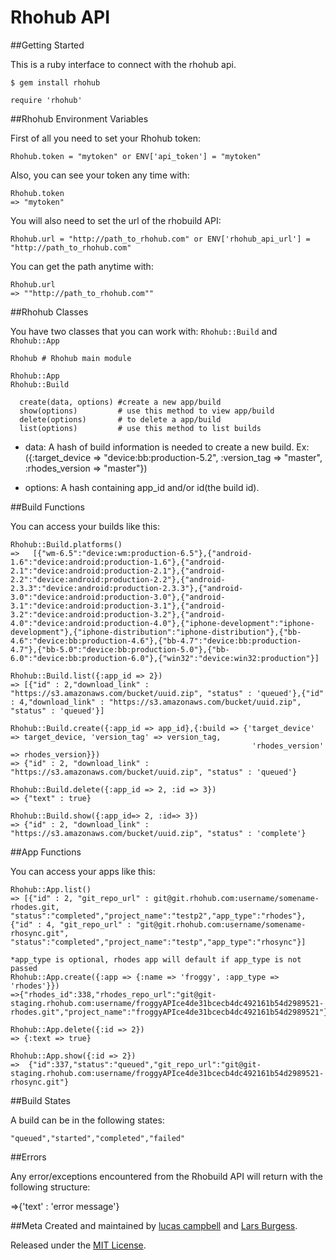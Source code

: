 Rhohub API
==================
##Getting Started

This is a ruby interface to connect with the rhohub api. 

	$ gem install rhohub

	require 'rhohub'

##Rhohub Environment Variables

First of all you need to set your Rhohub token:

	Rhohub.token = "mytoken" or ENV['api_token'] = "mytoken"

Also, you can see your token any time with:

	Rhohub.token
	=> "mytoken"

You will also need to set the url of the rhobuild API:

    Rhohub.url = "http://path_to_rhohub.com" or ENV['rhohub_api_url'] = "http://path_to_rhohub.com"

You can get the path anytime with:
 
    Rhohub.url
    => ""http://path_to_rhohub.com""
	
##Rhohub Classes

You have two classes that you can work with: `Rhohub::Build` and `Rhohub::App`

	Rhohub # Rhohub main module
	
	Rhohub::App 
	Rhohub::Build
		
	  create(data, options) #create a new app/build
	  show(options)         # use this method to view app/build
	  delete(options)       # to delete a app/build
	  list(options)         # use this method to list builds

* data: A hash of build information is needed to create a new build. Ex:({:target_device => "device:bb:production-5.2", :version_tag => "master", :rhodes_version => "master"})
		
* options: A hash containing app_id and/or id(the build id).

##Build Functions

You can access your builds like this:

    Rhohub::Build.platforms()
    =>	 [{"wm-6.5":"device:wm:production-6.5"},{"android-1.6":"device:android:production-1.6"},{"android-2.1":"device:android:production-2.1"},{"android-2.2":"device:android:production-2.2"},{"android-2.3.3":"device:android:production-2.3.3"},{"android-3.0":"device:android:production-3.0"},{"android-3.1":"device:android:production-3.1"},{"android-3.2":"device:android:production-3.2"},{"android-4.0":"device:android:production-4.0"},{"iphone-development":"iphone-development"},{"iphone-distribution":"iphone-distribution"},{"bb-4.6":"device:bb:production-4.6"},{"bb-4.7":"device:bb:production-4.7"},{"bb-5.0":"device:bb:production-5.0"},{"bb-6.0":"device:bb:production-6.0"},{"win32":"device:win32:production"}]

	Rhohub::Build.list({:app_id => 2})
	=> [{"id" : 2,"download_link" : "https://s3.amazonaws.com/bucket/uuid.zip", "status" : 'queued'},{"id" : 4,"download_link" : "https://s3.amazonaws.com/bucket/uuid.zip", "status" : 'queued'}]
	
	Rhohub::Build.create({:app_id => app_id},{:build => {'target_device' => target_device, 'version_tag' => version_tag,
                                                          'rhodes_version' => rhodes_version}})
	=> {"id" : 2, "download_link" : "https://s3.amazonaws.com/bucket/uuid.zip", "status" : 'queued'}
	
	Rhohub::Build.delete({:app_id => 2, :id => 3})
	=> {"text" : true}
	
	Rhohub::Build.show({:app_id=> 2, :id=> 3})
	=> {"id" : 2, "download_link" : "https://s3.amazonaws.com/bucket/uuid.zip", "status" : 'complete'}


##App Functions

You can access your apps like this:

    Rhohub::App.list()
	=> [{"id" : 2, "git_repo_url" : git@git.rhohub.com:username/somename-rhodes.git, "status":"completed","project_name":"testp2","app_type":"rhodes"},{"id" : 4, "git_repo_url" : "git@git.rhohub.com:username/somename-rhosync.git", "status":"completed","project_name":"testp","app_type":"rhosync"}]
	
	*app_type is optional, rhodes app will default if app_type is not passed
	Rhohub::App.create({:app => {:name => 'froggy', :app_type => 'rhodes'}})
	=>{"rhodes_id":338,"rhodes_repo_url":"git@git-staging.rhohub.com:username/froggyAPIce4de31bcecb4dc492161b54d2989521-rhodes.git","project_name":"froggyAPIce4de31bcecb4dc492161b54d2989521"}
	
	Rhohub::App.delete({:id => 2})
	=> {:text => true}
	
    Rhohub::App.show({:id => 2})	
	=>  {"id":337,"status":"queued","git_repo_url":"git@git-staging.rhohub.com:username/froggyAPIce4de31bcecb4dc492161b54d2989521-rhosync.git"}
	
##Build States

A build can be in the following states:

	"queued","started","completed","failed"

##Errors

Any error/exceptions encountered from the Rhobuild API will return with the following structure:

=>{'text' : 'error message'}


##Meta
Created and maintained by [lucas campbell](https://github.com/lucascampbell) and [Lars Burgess](https://github.com/larsburgess).

Released under the [MIT License](http://www.opensource.org/licenses/mit-license.php).